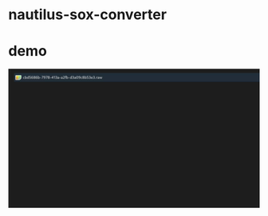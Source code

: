 # nautilus-sox-converter

# demo
![demo](https://github.com/wxqwinner/nautilus-sox-converter/blob/main/docs/assets/demo.gif)
